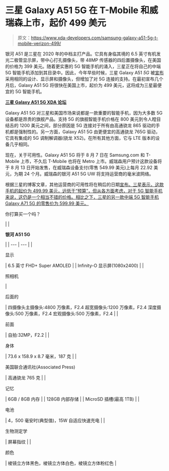 # 三星 Galaxy A51 5G 在 T-Mobile 和威瑞森上市，起价 499 美元

> 原文：<https://www.xda-developers.com/samsung-galaxy-a51-5g-t-mobile-verizon-499/>

银河 A51 是三星在 2020 年的中档主打产品。它具有身临其境的 6.5 英寸有机发光二极管显示屏，带中心打孔摄像头，带 48MP 传感器的四后置摄像头，在美国的价格为 399 美元。随着更实惠的 5G 智能手机的涌入，三星正在将自己的中端 5G 智能手机添加到其目录中。因此，今年早些时候，三星 Galaxy A51 *5G* 被[宣布](https://www.xda-developers.com/samsung-galaxy-a01-a11-a21-a51-galaxy-a51-5g-a71-5g-us-market/)采用相同的设计、显示屏和摄像头，但增加了对 5G 连接的支持。在最初宣布几个月后，Galaxy A51 5G 将很快在美国上市，起价为 499 美元，这将成为三星最便宜的 5G 智能手机。

**[三星 Galaxy A51 5G XDA 论坛](https://forum.xda-developers.com/galaxy-a51-5g)**

Galaxy A51 5G 对三星和美国市场来说都是一款重要的智能手机，因为大多数 5G 设备都是昂贵的旗舰产品。支持 5G 的旗舰智能手机价格在 800 美元到令人瞠目结舌的 1200 美元之间，部分原因是 5G 连接对于所有由高通骁龙 865 驱动的手机都是强制性的。另一方面，Galaxy A51 5G 由更便宜的高通骁龙 765G 驱动，它具有集成的 5G 调制解调器(骁龙 X52)。在所有其他方面，它与 LTE 版本的设备几乎相同。

现在，关于可用性。Galaxy A51 5G 将于 8 月 7 日在 Samsung.com 和 T-Mobile 上市，不久后 T-Mobile 也将在 Metro 上市。威瑞森用户预计这款设备将于 8 月 13 日开始发售，在威瑞森设备支付(零售 549.99 美元)上每月 22.92 美元，为期 24 个月。威瑞森的银河 A51 5G UW 将支持运营商的毫米波网络。

根据三星的博客文章，其他运营商的可用性将在稍后的日期[宣布。三星表示，这款手机的起价为 499.99 美元，远低于“预算”，但从各方面考虑，对于 5G 智能手机来说，这仍是一个相当不错的价格。相比之下，三星的另一款中端 5G 智能手机 Galaxy A71 5G 的零售价为 599.99 美元。](https://news.samsung.com/us/galaxy-a51-5g-at-an-awesome-value-availability/)

你打算买一个吗？

|  | 

**银河 A51 5G**

 |
| --- | --- |
| 

显示

 | 6.5 英寸 FHD+ Super AMOLED |
| Infinity-O 显示屏(1080x2400) |
| 

照相机

 | 

后面的

 | 四摄像头主摄像头:4800 万像素，F2.4 超宽摄像头:1200 万像素，F2.4 深度摄像头:500 万像素，F2.4 宏观摄像头:500 万像素，F2.4 |
| 

前面

 | 自拍:32MP，F2.2 |
| 

身体

 | 73.6 x 158.9 x 8.7 毫米，187 克 |
| 

美国联合通讯社(Associated Press)

 | 高通骁龙 765 克 |
| 

记忆

 | 6GB / 8GB 内存 |
| 128GB 内部存储 |
| MicroSD 插槽(最高 1TB) |
| 

电池

 | 4，500 毫安时(典型值)，15W 自适应快速充电 |
| 

生物测定学

 | 屏幕指纹 |
| 

颜色

 | 棱镜立方体黑色，棱镜立方体白色，棱镜立方体粉红色 |